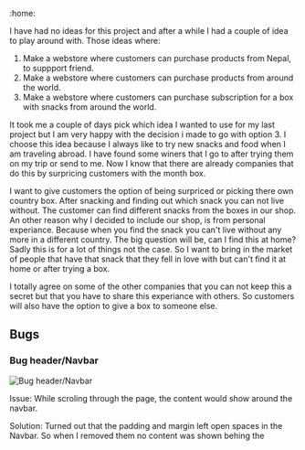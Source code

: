 :home: 

I have had no ideas for this project and after a while I had a couple of idea to play around with. Those ideas where:
1. Make a webstore where customers can purchase products from Nepal, to suppport friend.
2. Make a webstore where customers can purchase products from around the world.
3. Make a webstore where customers can purchase subscription for a box with snacks from around the world.

It took me a couple of days pick which idea I wanted to use for my last project but I am very happy with the decision i made to go with option 3. I choose this idea because I always like to try new snacks and food when I am traveling abroad. I have found some winers that I go to after trying them on my trip or send to me. Now I know that there are already companies that do this by surpricing customers with the month box. 

I want to give customers the option of being surpriced or picking there own country box. After snacking and finding out which snack you can not live without. The customer can find different snacks from the boxes in our shop. An other reason why I decided to include our shop, is from personal experiance. Because when you find the snack you can't live without any more in a different country. The big question will be, can I find this at home? Sadly this is for a lot of things not the case. So I want to bring in the market of people that have that snack that they fell in love with but can't find it at home or after trying a box. 

I totally agree on some of the other companies that you can not keep this a secret but that you have to share this experiance with others. So customers will also have the option to give a box to someone else.

## Bugs

### Bug header/Navbar
![Bug header/Navbar](https://raw.githubusercontent.com/ceciliabinck/taste-world-snacks/master/static/media/bug-header-navbar.jpg)

Issue: While scroling through the page, the content would show around the navbar.

Solution: Turned out that the padding and margin left open spaces in the Navbar. So when I removed them no content was shown behing the
